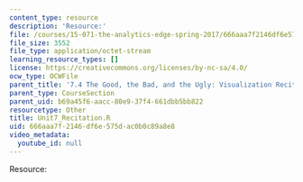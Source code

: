 ```yaml
---
content_type: resource
description: 'Resource:'
file: /courses/15-071-the-analytics-edge-spring-2017/666aaa7f2146df6e575dac0b0c89a8e8_Unit7_Recitation.R
file_size: 3552
file_type: application/octet-stream
learning_resource_types: []
license: https://creativecommons.org/licenses/by-nc-sa/4.0/
ocw_type: OCWFile
parent_title: '7.4 The Good, the Bad, and the Ugly: Visualization Recitation  (Recitation)'
parent_type: CourseSection
parent_uid: b69a45f6-aacc-80e9-37f4-661dbb5bb822
resourcetype: Other
title: Unit7_Recitation.R
uid: 666aaa7f-2146-df6e-575d-ac0b0c89a8e8
video_metadata:
  youtube_id: null
---
```

Resource: